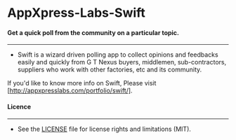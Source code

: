 # AppXpress-Labs-Swift
#### Get a quick poll from the community on a particular topic.
---

- Swift is a wizard driven polling app  to collect opinions and feedbacks  easily and quickly from G T Nexus buyers, middlemen, sub-contractors, suppliers who work with other factories, etc and its community.

If you'd like to know more info on Swift, Please visit [http://appxpresslabs.com/portfolio/swift/].

#### Licence
---

- See the [LICENSE](../blob/master/LICENSE) file for license rights and limitations (MIT).